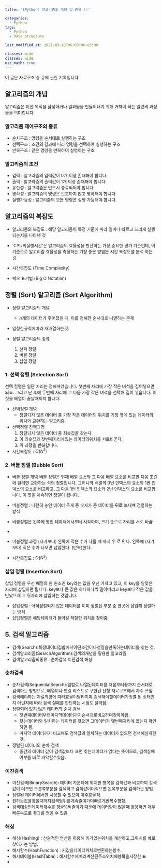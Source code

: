 ```yaml
---
title: '[Python] 알고리즘의 개념 및 종류 ()'

categories:
  - Python
tags:
  - Python
  - Data Structure

last_modified_at: 2021-03-18T08:06:00-05:00

classes: wide
classes: wide
use_math: true
---
```


이 글은 자료구조 중 큐에 관한 기록입니다.

## 알고리즘의 개념

알고리즘은 어떤 목적을 달성하거나 결과물을 만들어내기 위해 거쳐야 하는 일련의 과정들을 의미합니다.
### 알고리즘 제어구조의 종류

- 순차구조 : 명령을 순서대로 실행하는 구조
- 선택구조 : 조건의 결과에 따라 명령을 선택하여 실행하는 구조
- 반복구조 : 같은 명령을 반복하여 실행하는 구조

### 알고리즘의 조건

- 입력 : 알고리즘의 입력값이 0개 이상 존재해야 합니다.
- 출력 : 알고리즘의 출력값이 1개 이상 존재해야 합니다.
- 유한성 : 알고리즘은 반드시 종료되어야 합니다.
- 명확성 : 알고리즘의 명령은 모호하지 않고 명확해야 합니다.
- 실행가능성 : 알고리즘의 모든 명령은 실행 가능해야 합니다.

## 알고리즘의 복잡도

- 알고리즘의 복잡도 : 해당 알고리즘이 특정 기준에 따라 얼마나 빠르고 느리게 실행되는지를 나타낸 것
- 'CPU의실행시간'은 알고리즘의 효율성을 판단하는 가장 중요한 평가 기준인데, 이 기준으로 알고리즘 효율성을 측정하는 가장 좋은 방법은 시간 복잡도를 분석 하는 것

- 시간복잡도 (Time Complexity)
- 빅오 표기법 (Big O Notation)


## 정렬 (Sort) 알고리즘 (Sort Algorithm)

- 정렬 알고리즘의 개념
  - $n$개의 데이터가 주어졌을 때, 이를 정해진 순서대로 나열하는 문제
- 일정한규칙에따라 재배열하는것.

- 정렬 알고리즘의 종류
  1. 선택 정렬
  2. 버블 정렬
  3. 삽입 정렬

### 1. 선택 정렬 (Selection Sort)

선택 정렬은 일단 자리는 정해져있습니다. 첫번째 자리에 가장 작은 녀석을 집어넣으면 되죠. 그리고 난 후에 두번째 자리에 그 다음 가장 작은 녀석을 선택해 집어 넣습니다. 이 짓을 배열이 끝날때까지 합니다.

- 선택정렬 개념
  - 정렬되지 않은 데이터 중 가장 작은 데이터의 위치를 가장 앞에 있는 데이터의 위치와 교환하는 알고리즘
- 선택정렬 진행과정
  1. 정렬되지 않은 데이터 중 최솟값을 찾는다.
  2. 이 최솟값과 첫번째자리에있는 데이터의위치를 서로바꾼다.
  3. 위 과정을 반복합니다.
- 시간복잡도 : $O(N^2)$

### 2. 버블 정렬 (Bubble Sort)

- 버블 정렬 개념
버블 정렬은 현재 배열 요소와 그 다음 배열 요소를 비교한 다음 조건에 걸리면 교환하는 식의 정렬입니다. 그러니까 배열의 0번 인덱스의 요소와 1번 인덱스의 요소를 비교하고, 그 다음 1번 인덱스의 요소와 2번 인덱스의 요소를 비교합니다. 이 짓을 계속하면 정렬이 됩니다.

- 버블정렬 : 나란히 놓인 데이터 두개 중 숫자가 큰 데이터를 뒤로 보내며 정렬하는 방식
- 버블정렬은 왼쪽에 놓인 데이터에서부터 시작하며, 크기 순으로 자리를 서로 바꿈
- 
- 버블정렬 과정
(자기보다) 왼쪽에 작은 수가 나올 때 까지 우 로 민다.
왼쪽에 (자기 보다) 작은 수가 나오면 삽입한다.
(반복)한다.

- 시간복잡도 : $O(N^2)$

### 삽입 정렬 (Insertion Sort)

삽입 정렬을 우선 배열의 한 원소인 key라는 값을 우선 가지고 있고, 이 key를 알맞은 자리에 삽입하면 됩니다. key보다 큰 값은 하나하니씩 밀어버리고 key보다 작은 값을 만났으때 그 뒷자리에 삽입하는 것입니다.

- 삽입정렬 : 아직정렬되지 않은 데이터를 이미 정렬된 부분 중 한곳에 삽입해 정렬하는 방식
- 삽입정렬은 해당데이터가 들어갈 적절한 위치를 찾아줌

## 5. 검색 알고리즘

- 검색(Search):특정데이터집합에서어떤조건이나성질을만족하는데이터를
찾는 것.
- 검색알고리즘(SearchAlgorithm):검색의개념을 활용한 알고리즘
- 검색알고리즘의종류 : 순차검색,이진검색,해싱

### 순차검색

- 순차검색(SequentialSearch):일렬로 나열된데이터를 처음부터끝까지 순서대로 검색하는 방법으로, 배열이나 연결 리스트로 구현된 선형 자료구조에서 자주 쓰임.
- 검색해야하는 자료의양에 따라효율이달라지며,검색해야할데이터가정렬 된 상태인지 아닌지에 따라 검색 실패를 판단하는 시점도 달라짐.
- 정렬되어 있지 않은 데이터의 순차 검색
    - 첫번째데이터부터마지막데이터까지순서대로비교하며찾아야함. 
    - 찾는데이터와 일치하는 데이터를 찾으면 그데이터가 몇번째자리에 있는지 확인하면 됨. 
    - 마지막 데이터까지 비교해도 검색값과 일치하는 데이터가 없으면 검색에실패한것.
- 정렬된 데이터의 순차 검색
  - 중간의 데이터 값이 검색값보다 크면 찾는데이터가 없다는 뜻이므로, 검색실패여부를 바로 파악할수있음.

### 이진검색

- 이진검색(BinarySearch): 데이터 가운데에 위치한 항목을 검색값과 비교하여 검색값이 더크면 오른쪽부분을 검색하고 검색값이더작으면 왼쪽부분을 검색하는 방법
- 정렬된 데이터에서만 사용할 수 있으며,아주효율적.
- 원하는값을찾을때까지검색범위를계속줄여가며빠르게반복수행함.
- 검색대상인데이터개수를 평균1⁄2씩줄이기 때문에 데이터양이 많을때 활용하면 매우빠른속도로 결과를 얻을 수 있음

### 해싱

- 해싱(Hashing) : 산술적인 연산을 이용해 키가있는위치를 계산하고,그위치를 바로 찾아가는 방법.
- 해시함수(HashFunction) : 키값을데이터위치로변환하는함수.
- 해시테이블(HashTable) : 해시함수에따라계산된주소위치에항목을저장한 표
- 